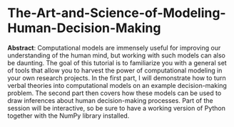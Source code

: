 # The-Art-and-Science-of-Modeling-Human-Decision-Making

**Abstract**: Computational models are immensely useful for improving our understanding of the human mind, but working with such models can also be daunting. The goal of this tutorial is to familiarize you with a general set of tools that allow you to harvest the power of computational modeling in your own research projects. In the first part, I will demonstrate how to turn verbal theories into computational models on an example decision-making problem. The second part then covers how these models can be used to draw inferences about human decision-making processes. Part of the session will be interactive, so be sure to have a working version of Python together with the NumPy library installed.
